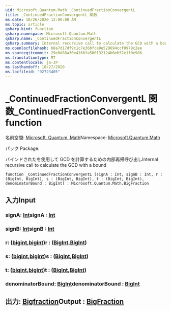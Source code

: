 ```yaml
---
uid: Microsoft.Quantum.Math._ContinuedFractionConvergentL
title: _ContinuedFractionConvergentL 関数
ms.date: 10/26/2020 12:00:00 AM
ms.topic: article
qsharp.kind: function
qsharp.namespace: Microsoft.Quantum.Math
qsharp.name: _ContinuedFractionConvergentL
qsharp.summary: Internal recursive call to calculate the GCD with a bound
ms.openlocfilehash: b8a7d17df9c1c7e36bfca0e529694ccf0979c2ee
ms.sourcegitcommit: 29e0d88a30e4166fa580132124b0eb57e1f0e986
ms.translationtype: MT
ms.contentlocale: ja-JP
ms.lasthandoff: 10/27/2020
ms.locfileid: "92723405"
---
```

# <a name="_continuedfractionconvergentl-function"></a><span data-ttu-id="e5c31-102">_ContinuedFractionConvergentL 関数</span><span class="sxs-lookup"><span data-stu-id="e5c31-102">_ContinuedFractionConvergentL function</span></span>

<span data-ttu-id="e5c31-103">名前空間: [Microsoft. Quantum. Math](xref:Microsoft.Quantum.Math)</span><span class="sxs-lookup"><span data-stu-id="e5c31-103">Namespace: [Microsoft.Quantum.Math](xref:Microsoft.Quantum.Math)</span></span>

<span data-ttu-id="e5c31-104">パック [](https://nuget.org/packages/)</span><span class="sxs-lookup"><span data-stu-id="e5c31-104">Package: [](https://nuget.org/packages/)</span></span>


<span data-ttu-id="e5c31-105">バインドされたを使用して GCD を計算するための内部再帰呼び出し</span><span class="sxs-lookup"><span data-stu-id="e5c31-105">Internal recursive call to calculate the GCD with a bound</span></span>

```qsharp
function _ContinuedFractionConvergentL (signA : Int, signB : Int, r : (BigInt, BigInt), s : (BigInt, BigInt), t : (BigInt, BigInt), denominatorBound : BigInt) : Microsoft.Quantum.Math.BigFraction
```


## <a name="input"></a><span data-ttu-id="e5c31-106">入力</span><span class="sxs-lookup"><span data-stu-id="e5c31-106">Input</span></span>

### <a name="signa--int"></a><span data-ttu-id="e5c31-107">signA: [Int](xref:microsoft.quantum.lang-ref.int)</span><span class="sxs-lookup"><span data-stu-id="e5c31-107">signA : [Int](xref:microsoft.quantum.lang-ref.int)</span></span>




### <a name="signb--int"></a><span data-ttu-id="e5c31-108">signB: [Int](xref:microsoft.quantum.lang-ref.int)</span><span class="sxs-lookup"><span data-stu-id="e5c31-108">signB : [Int](xref:microsoft.quantum.lang-ref.int)</span></span>




### <a name="r--bigintbigint"></a><span data-ttu-id="e5c31-109">r: ([bigint](xref:microsoft.quantum.lang-ref.bigint),[bigint](xref:microsoft.quantum.lang-ref.bigint))</span><span class="sxs-lookup"><span data-stu-id="e5c31-109">r : ([BigInt](xref:microsoft.quantum.lang-ref.bigint),[BigInt](xref:microsoft.quantum.lang-ref.bigint))</span></span>




### <a name="s--bigintbigint"></a><span data-ttu-id="e5c31-110">s: ([bigint](xref:microsoft.quantum.lang-ref.bigint),[bigint](xref:microsoft.quantum.lang-ref.bigint))</span><span class="sxs-lookup"><span data-stu-id="e5c31-110">s : ([BigInt](xref:microsoft.quantum.lang-ref.bigint),[BigInt](xref:microsoft.quantum.lang-ref.bigint))</span></span>




### <a name="t--bigintbigint"></a><span data-ttu-id="e5c31-111">t: ([bigint](xref:microsoft.quantum.lang-ref.bigint),[bigint](xref:microsoft.quantum.lang-ref.bigint))</span><span class="sxs-lookup"><span data-stu-id="e5c31-111">t : ([BigInt](xref:microsoft.quantum.lang-ref.bigint),[BigInt](xref:microsoft.quantum.lang-ref.bigint))</span></span>




### <a name="denominatorbound--bigint"></a><span data-ttu-id="e5c31-112">denominatorBound: [BigInt](xref:microsoft.quantum.lang-ref.bigint)</span><span class="sxs-lookup"><span data-stu-id="e5c31-112">denominatorBound : [BigInt](xref:microsoft.quantum.lang-ref.bigint)</span></span>





## <a name="output--bigfraction"></a><span data-ttu-id="e5c31-113">出力: [Bigfraction](xref:Microsoft.Quantum.Math.BigFraction)</span><span class="sxs-lookup"><span data-stu-id="e5c31-113">Output : [BigFraction](xref:Microsoft.Quantum.Math.BigFraction)</span></span>

